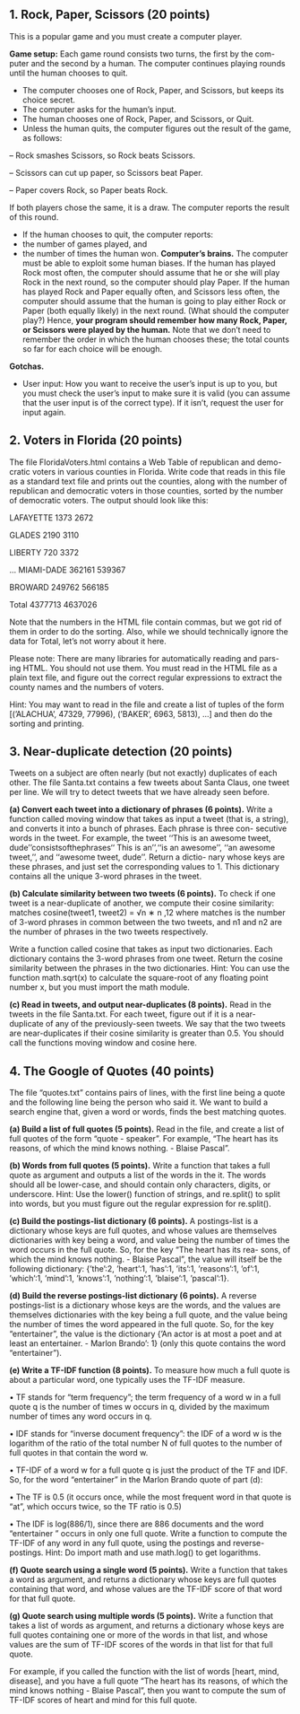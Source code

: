 ## 1. Rock, Paper, Scissors (20 points)

This is a popular game and you must create a computer player.

**Game setup:** Each game round consists two turns, the first by the com- puter and the second by a human. The computer continues playing rounds until the human chooses to quit.
- The computer chooses one of Rock, Paper, and Scissors, but keeps its choice secret.
- The computer asks for the human’s input.
- The human chooses one of Rock, Paper, and Scissors, or Quit.
- Unless the human quits, the computer figures out the result of the game, as follows:

– Rock smashes Scissors, so Rock beats Scissors.

– Scissors can cut up paper, so Scissors beat Paper. 

– Paper covers Rock, so Paper beats Rock.

If both players chose the same, it is a draw. The computer reports the result of this round.
- If the human chooses to quit, the computer reports: 
- the number of games played, and
- the number of times the human won.
**Computer’s brains.** The computer must be able to exploit some human biases. If the human has played Rock most often, the computer should assume that he or she will play Rock in the next round, so the computer should play Paper. If the human has played Rock and Paper equally often, and Scissors less often, the computer should assume that the human is going to play either Rock or Paper (both equally likely) in the next round. (What should the computer play?)
Hence, **your program should remember how many Rock, Paper, or Scissors were played by the human.** Note that we don’t need to remember the order in which the human chooses these; the total counts so far for each choice will be enough.

**Gotchas.**

- User input: How you want to receive the user’s input is up to you, but you must check the user’s input to make sure it is valid (you can assume that the user input is of the correct type). If it isn’t, request the user for input again.


## 2. Voters in Florida (20 points)

The file FloridaVoters.html contains a Web Table of republican and demo- cratic voters in various counties in Florida. Write code that reads in this file as a standard text file and prints out the counties, along with the number of republican and democratic voters in those counties, sorted by the number of democratic voters. The output should look like this:

LAFAYETTE 1373 2672

GLADES 2190 3110

LIBERTY 720 3372

...
MIAMI-DADE 362161 539367

BROWARD 249762 566185

Total 4377713 4637026

Note that the numbers in the HTML file contain commas, but we got rid of them in order to do the sorting. Also, while we should technically ignore the data for Total, let’s not worry about it here.

Please note: There are many libraries for automatically reading and pars- ing HTML. You should not use them. You must read in the HTML file as a plain text file, and figure out the correct regular expressions to extract the county names and the numbers of voters.

Hint: You may want to read in the file and create a list of tuples of the form [(’ALACHUA’, 47329, 77996), (’BAKER’, 6963, 5813), ...] and then do the sorting and printing.


## 3. Near-duplicate detection (20 points)

Tweets on a subject are often nearly (but not exactly) duplicates of each other. The file Santa.txt contains a few tweets about Santa Claus, one tweet per line. We will try to detect tweets that we have already seen before.

**(a) Convert each tweet into a dictionary of phrases (6 points).**
Write a function called moving window that takes as input a tweet (that is, a string), and converts it into a bunch of phrases. Each phrase is three con- secutive words in the tweet. For example, the tweet ‘‘This is an awesome tweet, dude’’consistsofthephrases‘‘ This is an’’,‘‘is an awesome’’, ‘‘an awesome tweet,’’, and ‘‘awesome tweet, dude’’. Return a dictio- nary whose keys are these phrases, and just set the corresponding values to 1. This dictionary contains all the unique 3-word phrases in the tweet.

**(b) Calculate similarity between two tweets (6 points).** To check if one tweet is a near-duplicate of another, we compute their cosine similarity:
matches cosine(tweet1, tweet2) = √n ∗ n ,12 where matches is the number of 3-word phrases in common between the two tweets, and n1 and n2 are the number of phrases in the two tweets respectively.

Write a function called cosine that takes as input two dictionaries. Each dictionary contains the 3-word phrases from one tweet. Return the cosine similarity between the phrases in the two dictionaries.
Hint: You can use the function math.sqrt(x) to calculate the square-root of any floating point number x, but you must import the math module.

**(c) Read in tweets, and output near-duplicates (8 points).** Read in the tweets in the file Santa.txt. For each tweet, figure out if it is a near- duplicate of any of the previously-seen tweets. We say that the two tweets are near-duplicates if their cosine similarity is greater than 0.5.
You should call the functions moving window and cosine here. 


## 4. The Google of Quotes (40 points)
The file “quotes.txt” contains pairs of lines, with the first line being a quote and the following line being the person who said it. We want to build a search engine that, given a word or words, finds the best matching quotes.

**(a) Build a list of full quotes (5 points).** Read in the file, and create a list of full quotes of the form “quote - speaker”. For example, “The heart has its reasons, of which the mind knows nothing. - Blaise Pascal”.

**(b) Words from full quotes (5 points).** Write a function that takes a full quote as argument and outputs a list of the words in the it. The words should all be lower-case, and should contain only characters, digits, or underscore.
Hint: Use the lower() function of strings, and re.split() to split into words, but you must figure out the regular expression for re.split().

**(c) Build the postings-list dictionary (6 points).** A postings-list is a dictionary whose keys are full quotes, and whose values are themselves dictionaries with key being a word, and value being the number of times the word occurs in the full quote. So, for the key “The heart has its rea- sons, of which the mind knows nothing. - Blaise Pascal”, the value will itself be the following dictionary: {’the’:2, ’heart’:1, ’has’:1, ’its’:1, ’reasons’:1, ’of’:1, ’which’:1, ’mind’:1, ’knows’:1, ’nothing’:1, ’blaise’:1, ’pascal’:1}.

**(d) Build the reverse postings-list dictionary (6 points).** A reverse postings-list is a dictionary whose keys are the words, and the values are themselves dictionaries with the key being a full quote, and the value being the number of times the word appeared in the full quote. So, for the key “entertainer”, the value is the dictionary {’An actor is at most a poet and at least an entertainer. - Marlon Brando’: 1} (only this quote contains the word “entertainer”).

**(e) Write a TF-IDF function (8 points).** To measure how much a full quote is about a particular word, one typically uses the TF-IDF measure.

• TF stands for “term frequency”; the term frequency of a word w in a full quote q is the number of times w occurs in q, divided by the maximum number of times any word occurs in q.

• IDF stands for “inverse document frequency”: the IDF of a word w is the logarithm of the ratio of the total number N of full quotes to the number of full quotes in that contain the word w.

• TF-IDF of a word w for a full quote q is just the product of the TF and IDF. So, for the word “entertainer” in the Marlon Brando quote of part (d):

• The TF is 0.5 (it occurs once, while the most frequent word in that quote is “at”, which occurs twice, so the TF ratio is 0.5)

• The IDF is log(886/1), since there are 886 documents and the word “entertainer ” occurs in only one full quote.
Write a function to compute the TF-IDF of any word in any full quote, using the postings and reverse-postings. Hint: Do import math and use math.log() to get logarithms.

**(f) Quote search using a single word (5 points).** Write a function that takes a word as argument, and returns a dictionary whose keys are full quotes containing that word, and whose values are the TF-IDF score of that word for that full quote.

**(g) Quote search using multiple words (5 points).** Write a function that takes a list of words as argument, and returns a dictionary whose keys are full quotes containing one or more of the words in that list, and whose values are the sum of TF-IDF scores of the words in that list for that full quote.

For example, if you called the function with the list of words [heart, mind, disease], and you have a full quote “The heart has its reasons, of which the mind knows nothing - Blaise Pascal”, then you want to compute the sum of TF-IDF scores of heart and mind for this full quote.
